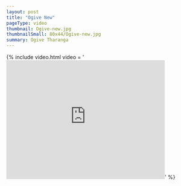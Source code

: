 ```yaml
---
layout: post
title: "Ogive New"
pageType: video
thumbnail: Ogive-new.jpg
thumbnailSmall: 80x44/Ogive-new.jpg
summary: Ogive Tharanga
---
```


{% include video.html video = '<iframe width="420" height="315" src="https://www.youtube.com/embed/cXYaIyF1YK8" frameborder="0" allowfullscreen></iframe>' %} 
